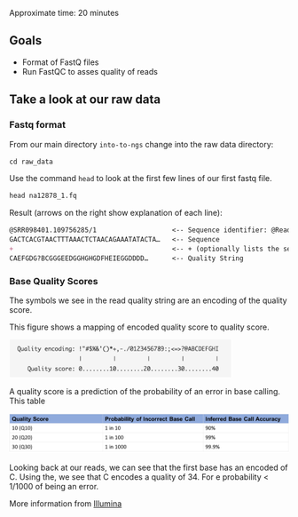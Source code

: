 Approximate time: 20 minutes

## Goals

- Format of FastQ files
- Run FastQC to asses quality of reads

## Take a look at our raw data

### Fastq format
From our main directory `into-to-ngs` change into the raw data directory:
```markdown
cd raw_data
```

Use the command `head` to look at the first few lines of our first fastq file.

```markdown
head na12878_1.fq
```

Result (arrows on the right show explanation of each line):

```markdown
@SRR098401.109756285/1                   <-- Sequence identifier: @Read ID / 1 or 2 of pair
GACTCACGTAACTTTAAACTCTAACAGAAATATACTA…   <-- Sequence
+                                        <-- + (optionally lists the sequence identifier again)
CAEFGDG?BCGGGEEDGGHGHGDFHEIEGGDDDD…      <-- Quality String
```

### Base Quality Scores

The symbols we see in the read quality string are an encoding of the quality score.

This figure shows a mapping of encoded quality score to quality score.

<img src="../img/base_qual.png" width="400">

A quality score is a prediction of the probability of an error in base calling.
This table 

<img src="../img/base_qual_table.png" width="600" description="Test">

Looking back at our reads, we can see that the first base has an encoded of C.
Using the, we see that C encodes a quality of 34.
For e probability < 1/1000 of being an error.

More information from [Illumina](https://www.illumina.com/science/education/sequencing-quality-scores.html)
 


